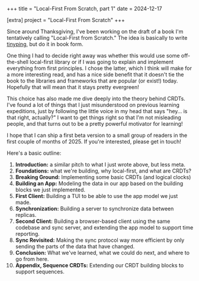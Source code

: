 +++
title = "Local-First From Scratch, part 1"
date = 2024-12-17

[extra]
project = "Local-First From Scratch"
+++

Since around Thanksgiving, I've been working on the draft of a book I'm tentatively calling "Local-First from Scratch." The idea is basically to write [tinyping](@/projects/tinyping.md), but do it in book form.

<!-- more -->

One thing I had to decide right away was whether this would use some off-the-shell local-first library or if I was going to explain and implement everything from first principles. I chose the latter, which I think will make for a more interesting read, and has a nice side benefit that it doesn't tie the book to the libraries and frameworks that are popular (or exist!) today. Hopefully that will mean that it stays pretty evergreen!

This choice has also made me dive deeply into the theory behind CRDTs. I've found a lot of things that I just misunderstood on previous learning expeditions, just by following the little voice in my head that says "hey… is that right, actually?" I want to get things right so that I'm not misleading people, and that turns out to be a pretty powerful motivator for learning!

I hope that I can ship a first beta version to a small group of readers in the first couple of months of 2025. If you're interested, please get in touch!

Here's a basic outline:

1. **Introduction:** a similar pitch to what I just wrote above, but less meta.
2. **Foundations:** what we're building, why local-first, and what are CRDTs?
3. **Breaking Ground:** Implementing some basic CRDTs (and logical clocks)
4. **Building an App:** Modeling the data in our app based on the building blocks we just implemented.
5. **First Client:** Building a TUI to be able to use the app model we just made.
6. **Synchronization:** Building a server to synchronize data between replicas.
7. **Second Client:** Building a browser-based client using the same codebase and sync server, and extending the app model to support time reporting.
8. **Sync Revisited:** Making the sync protocol way more efficient by only sending the parts of the data that have changed.
9. **Conclusion:** What we've learned, what we could do next, and where to go from here.
10. **Appendix, Sequence CRDTs:** Extending our CRDT building blocks to support sequences.
